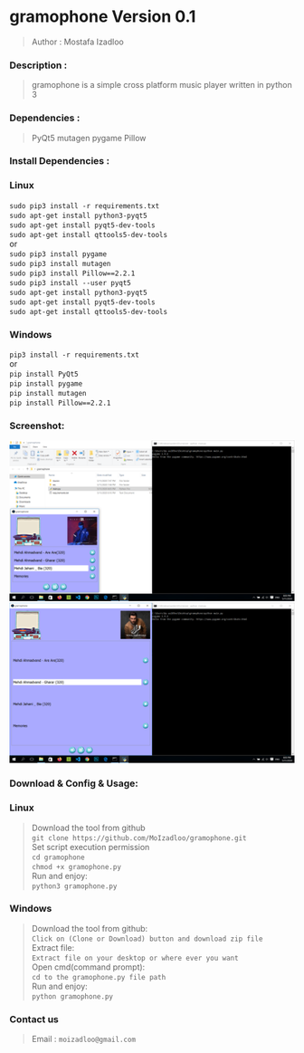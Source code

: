 gramophone Version 0.1
=============
>Author : Mostafa Izadloo
### Description :
>gramophone is a simple cross platform music player written in python 3
### Dependencies :
>PyQt5
>mutagen
>pygame
>Pillow
### Install Dependencies :
### Linux
`sudo pip3 install -r requirements.txt`\
`sudo apt-get install python3-pyqt5`\
`sudo apt-get install pyqt5-dev-tools`\
`sudo apt-get install qttools5-dev-tools`\
or\
`sudo pip3 install pygame`\
`sudo pip3 install mutagen`\
`sudo pip3 install Pillow==2.2.1`\
`sudo pip3 install --user pyqt5`\
`sudo apt-get install python3-pyqt5`\
`sudo apt-get install pyqt5-dev-tools`\
`sudo apt-get install qttools5-dev-tools`
### Windows
`pip3 install -r requirements.txt`\
or\
`pip install PyQt5`\
`pip install pygame`\
`pip install mutagen`\
`pip install Pillow==2.2.1`
### Screenshot:
![](https://github.com/MoIzadloo/gramophone/blob/master/Screenshot%20(1).png)\
![](https://github.com/MoIzadloo/gramophone/blob/master/Screenshot%20(2).png)
### Download & Config & Usage:
### Linux
>Download the tool from github\
`git clone https://github.com/MoIzadloo/gramophone.git`\
>Set script execution permission\
`cd gramophone`\
 `chmod +x gramophone.py`\
 >Run and enjoy:\
 `python3 gramophone.py`
 ### Windows
 >Download the tool from github:\
 `Click on (Clone or Download) button and download zip file`\
 >Extract file:\
 `Extract file on your desktop or where ever you want`\
 >Open cmd(command prompt):\
 `cd to the gramophone.py file path`\
 >Run and enjoy:\
 `python gramophone.py`
 ### Contact us
 >Email :
 `moizadloo@gmail.com`
